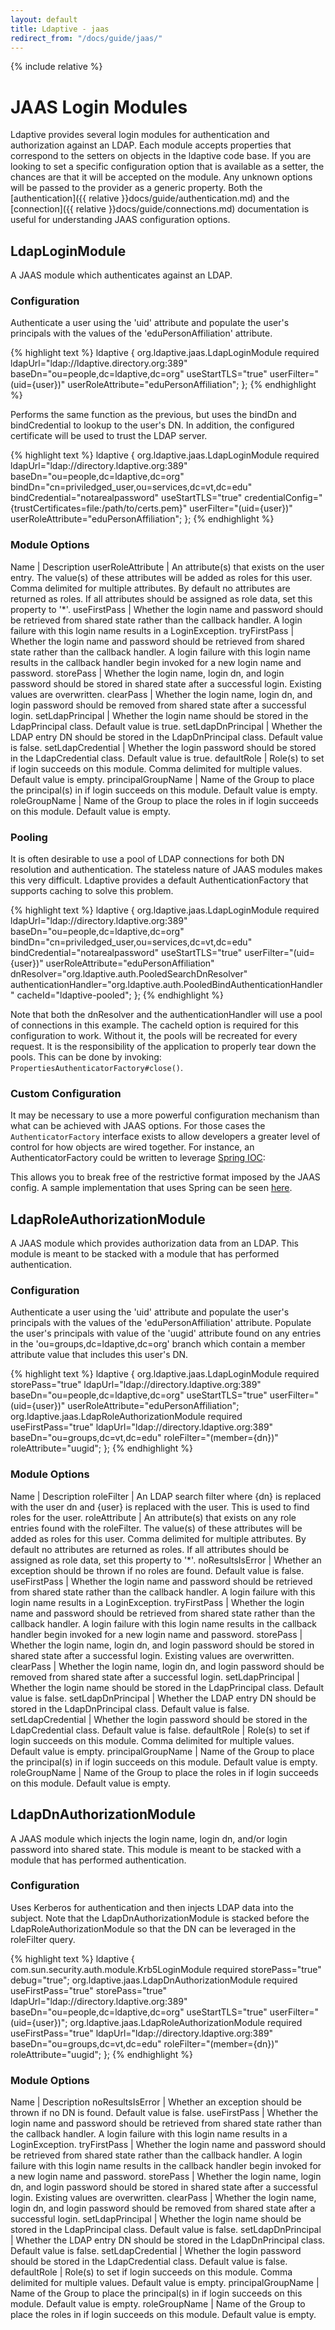 ```yaml
---
layout: default
title: Ldaptive - jaas
redirect_from: "/docs/guide/jaas/"
---
```


{% include relative %}

# JAAS Login Modules

Ldaptive provides several login modules for authentication and authorization against an LDAP. Each module accepts properties that correspond to the setters on objects in the ldaptive code base. If you are looking to set a specific configuration option that is available as a setter, the chances are that it will be accepted on the module. Any unknown options will be passed to the provider as a generic property. Both the [authentication]({{ relative }}docs/guide/authentication.md) and the [connection]({{ relative }}docs/guide/connections.md) documentation is useful for understanding JAAS configuration options.

## LdapLoginModule

A JAAS module which authenticates against an LDAP.

### Configuration

Authenticate a user using the 'uid' attribute and populate the user's principals with the values of the 'eduPersonAffiliation' attribute.

{% highlight text %}
ldaptive {
  org.ldaptive.jaas.LdapLoginModule required
    ldapUrl="ldap://ldaptive.directory.org:389"
    baseDn="ou=people,dc=ldaptive,dc=org"
    useStartTLS="true"
    userFilter="(uid={user})"
    userRoleAttribute="eduPersonAffiliation";
};
{% endhighlight %}

Performs the same function as the previous, but uses the bindDn and bindCredential to lookup to the user's DN. In addition, the configured certificate will be used to trust the LDAP server.

{% highlight text %}
ldaptive {
  org.ldaptive.jaas.LdapLoginModule required
    ldapUrl="ldap://directory.ldaptive.org:389"
    baseDn="ou=people,dc=ldaptive,dc=org"
    bindDn="cn=priviledged_user,ou=services,dc=vt,dc=edu"
    bindCredential="notarealpassword"
    useStartTLS="true"
    credentialConfig="{trustCertificates=file:/path/to/certs.pem}"
    userFilter="(uid={user})"
    userRoleAttribute="eduPersonAffiliation";
};
{% endhighlight %}

### Module Options

Name | Description
userRoleAttribute | An attribute(s) that exists on the user entry. The value(s) of these attributes will be added as roles for this user. Comma delimited for multiple attributes. By default no attributes are returned as roles. If all attributes should be assigned as role data, set this property to '*'.
useFirstPass | Whether the login name and password should be retrieved from shared state rather than the callback handler. A login failure with this login name results in a LoginException.
tryFirstPass | Whether the login name and password should be retrieved from shared state rather than the callback handler. A login failure with this login name results in the callback handler begin invoked for a new login name and password.
storePass | Whether the login name, login dn, and login password should be stored in shared state after a successful login. Existing values are overwritten.
clearPass | Whether the login name, login dn, and login password should be removed from shared state after a successful login.
setLdapPrincipal | Whether the login name should be stored in the LdapPrincipal class. Default value is true.
setLdapDnPrincipal | Whether the LDAP entry DN should be stored in the LdapDnPrincipal class. Default value is false.
setLdapCredential | Whether the login password should be stored in the LdapCredential class. Default value is true.
defaultRole | Role(s) to set if login succeeds on this module. Comma delimited for multiple values. Default value is empty.
principalGroupName | Name of the Group to place the principal(s) in if login succeeds on this module. Default value is empty.
roleGroupName | Name of the Group to place the roles in if login succeeds on this module. Default value is empty.

### Pooling

It is often desirable to use a pool of LDAP connections for both DN resolution and authentication. The stateless nature of JAAS modules makes this very difficult. Ldaptive provides a default AuthenticationFactory that supports caching to solve this problem.


{% highlight text %}
ldaptive {
  org.ldaptive.jaas.LdapLoginModule required
    ldapUrl="ldap://directory.ldaptive.org:389"
    baseDn="ou=people,dc=ldaptive,dc=org"
    bindDn="cn=priviledged_user,ou=services,dc=vt,dc=edu"
    bindCredential="notarealpassword"
    useStartTLS="true"
    userFilter="(uid={user})"
    userRoleAttribute="eduPersonAffiliation"
    dnResolver="org.ldaptive.auth.PooledSearchDnResolver"
    authenticationHandler="org.ldaptive.auth.PooledBindAuthenticationHandler"
    cacheId="ldaptive-pooled";
};
{% endhighlight %}

Note that both the dnResolver and the authenticationHandler will use a pool of connections in this example. The cacheId option is required for this configuration to work. Without it, the pools will be recreated for every request. It is the responsibility of the application to properly tear down the pools. This can be done by invoking: `PropertiesAuthenticatorFactory#close()`.

### Custom Configuration

It may be necessary to use a more powerful configuration mechanism than what can be achieved with JAAS options. For those cases the `AuthenticatorFactory` interface exists to allow developers a greater level of control for how objects are wired together. For instance, an AuthenticatorFactory could be written to leverage [Spring IOC](http://static.springsource.org/spring/docs/3.0.x/spring-framework-reference/html/beans.html):

This allows you to break free of the restrictive format imposed by the JAAS config. A sample implementation that uses Spring can be seen [here](https://github.com/vt-middleware/ldaptive/blob/master/integration/src/test/java/org/ldaptive/jaas/SpringAuthenticatorFactory.java).

## LdapRoleAuthorizationModule

A JAAS module which provides authorization data from an LDAP. This module is meant to be stacked with a module that has performed authentication.

### Configuration

Authenticate a user using the 'uid' attribute and populate the user's principals with the values of the 'eduPersonAffiliation' attribute. Populate the user's principals with value of the 'uugid' attribute found on any entries in the 'ou=groups,dc=ldaptive,dc=org' branch which contain a member attribute value that includes this user's DN.

{% highlight text %}
ldaptive {
  org.ldaptive.jaas.LdapLoginModule required
    storePass="true"
    ldapUrl="ldap://directory.ldaptive.org:389"
    baseDn="ou=people,dc=ldaptive,dc=org"
    useStartTLS="true"
    userFilter="(uid={user})"
    userRoleAttribute="eduPersonAffiliation";
  org.ldaptive.jaas.LdapRoleAuthorizationModule required
    useFirstPass="true"
    ldapUrl="ldap://directory.ldaptive.org:389"
    baseDn="ou=groups,dc=vt,dc=edu"
    roleFilter="(member={dn})"
    roleAttribute="uugid";
};
{% endhighlight %}

### Module Options

Name | Description
roleFilter | An LDAP search filter where {dn} is replaced with the user dn and {user} is replaced with the user. This is used to find roles for the user.
roleAttribute | An attribute(s) that exists on any role entries found with the roleFilter. The value(s) of these attributes will be added as roles for this user. Comma delimited for multiple attributes. By default no attributes are returned as roles. If all attributes should be assigned as role data, set this property to '*'.
noResultsIsError | Whether an exception should be thrown if no roles are found. Default value is false.
useFirstPass | Whether the login name and password should be retrieved from shared state rather than the callback handler. A login failure with this login name results in a LoginException.
tryFirstPass | Whether the login name and password should be retrieved from shared state rather than the callback handler. A login failure with this login name results in the callback handler begin invoked for a new login name and password.
storePass | Whether the login name, login dn, and login password should be stored in shared state after a successful login. Existing values are overwritten.
clearPass | Whether the login name, login dn, and login password should be removed from shared state after a successful login.
setLdapPrincipal | Whether the login name should be stored in the LdapPrincipal class. Default value is false.
setLdapDnPrincipal | Whether the LDAP entry DN should be stored in the LdapDnPrincipal class. Default value is false.
setLdapCredential | Whether the login password should be stored in the LdapCredential class. Default value is false.
defaultRole | Role(s) to set if login succeeds on this module. Comma delimited for multiple values. Default value is empty.
principalGroupName | Name of the Group to place the principal(s) in if login succeeds on this module. Default value is empty.
roleGroupName | Name of the Group to place the roles in if login succeeds on this module. Default value is empty.

## LdapDnAuthorizationModule

A JAAS module which injects the login name, login dn, and/or login password into shared state. This module is meant to be stacked with a module that has performed authentication.

### Configuration

Uses Kerberos for authentication and then injects LDAP data into the subject. Note that the LdapDnAuthorizationModule is stacked before the LdapRoleAuthorizationModule so that the DN can be leveraged in the roleFilter query.

{% highlight text %}
ldaptive {
  com.sun.security.auth.module.Krb5LoginModule required
    storePass="true"
    debug="true";
  org.ldaptive.jaas.LdapDnAuthorizationModule required
    useFirstPass="true"
    storePass="true"
    ldapUrl="ldap://directory.ldaptive.org:389"
    baseDn="ou=people,dc=ldaptive,dc=org"
    useStartTLS="true"
    userFilter="(uid={user})";
  org.ldaptive.jaas.LdapRoleAuthorizationModule required
    useFirstPass="true"
    ldapUrl="ldap://directory.ldaptive.org:389"
    baseDn="ou=groups,dc=vt,dc=edu"
    roleFilter="(member={dn})"
    roleAttribute="uugid";
};
{% endhighlight %}

### Module Options

Name | Description
noResultsIsError | Whether an exception should be thrown if no DN is found. Default value is false.
useFirstPass | Whether the login name and password should be retrieved from shared state rather than the callback handler. A login failure with this login name results in a LoginException.
tryFirstPass | Whether the login name and password should be retrieved from shared state rather than the callback handler. A login failure with this login name results in the callback handler begin invoked for a new login name and password.
storePass | Whether the login name, login dn, and login password should be stored in shared state after a successful login. Existing values are overwritten.
clearPass | Whether the login name, login dn, and login password should be removed from shared state after a successful login.
setLdapPrincipal | Whether the login name should be stored in the LdapPrincipal class. Default value is false.
setLdapDnPrincipal | Whether the LDAP entry DN should be stored in the LdapDnPrincipal class. Default value is false.
setLdapCredential | Whether the login password should be stored in the LdapCredential class. Default value is false.
defaultRole | Role(s) to set if login succeeds on this module. Comma delimited for multiple values. Default value is empty.
principalGroupName | Name of the Group to place the principal(s) in if login succeeds on this module. Default value is empty.
roleGroupName | Name of the Group to place the roles in if login succeeds on this module. Default value is empty.

